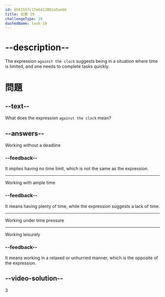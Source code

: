 ```yaml
---
id: 6581557c17e64128b1a5aeb6
title: 任務 19
challengeType: 19
dashedName: task-19
---
```


# --description--

The expression `against the clock` suggests being in a situation where time is limited, and one needs to complete tasks quickly.

# 問題

## --text--

What does the expression `against the clock` mean?

## --answers--

Working without a deadline

### --feedback--

It implies having no time limit, which is not the same as the expression.

---

Working with ample time

### --feedback--

It means having plenty of time, while the expression suggests a lack of time.

---

Working under time pressure

---

Working leisurely

### --feedback--

It means working in a relaxed or unhurried manner, which is the opposite of the expression.

## --video-solution--

3

